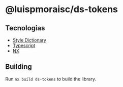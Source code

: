# @luispmoraisc/ds-tokens

## Tecnologias

- [Style Dictionary](https://styledictionary.com/)
- [Typescript](https://www.typescriptlang.org/)
- [NX](https://nx.dev/)

## Building

Run `nx build ds-tokens` to build the library.
